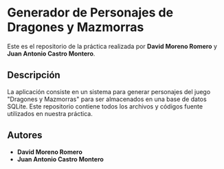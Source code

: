 # Generador de Personajes de Dragones y Mazmorras

Este es el repositorio de la práctica realizada por **David Moreno Romero** y **Juan Antonio Castro Montero**.

## Descripción
La aplicación consiste en un sistema para generar personajes del juego "Dragones y Mazmorras" para ser almacenados en una base de datos SQLite.
Este repositorio contiene todos los archivos y códigos fuente utilizados en nuestra práctica.

## Autores

- **David Moreno Romero**
- **Juan Antonio Castro Montero**
